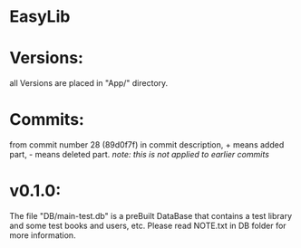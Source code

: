 # EasyLib

# Versions:
all Versions are placed in "App/" directory.

# Commits:
from commit number 28 (89d0f7f) in commit description, + means added part, - means deleted part.
*note: this is not applied to earlier commits*

# v0.1.0:
The file "DB/main-test.db" is a preBuilt DataBase that contains a test library and some test books and users, etc. Please read NOTE.txt in DB folder for more information.
